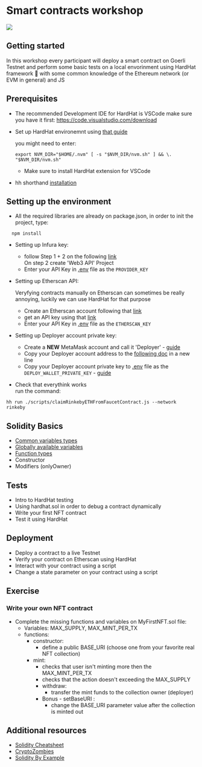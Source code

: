# Smart contracts workshop

![](header.png)

## Getting started

In this workshop every participant will deploy a smart contract on Goerli Testnet and perform some basic tests on a local envorinment using HardHat framework :construction_worker: with some common knowledge of the Ethereum network (or EVM in general) and JS

## Prerequisites

- The recommended Development IDE for HardHat is
  VSCode make sure you have it first: https://code.visualstudio.com/download

- Set up HardHat environemnt using [that guide](https://hardhat.org/tutorial/setting-up-the-environment)

  you might need to enter:

  ```shell
  export NVM_DIR="$HOME/.nvm" [ -s "$NVM_DIR/nvm.sh" ] && \. "$NVM_DIR/nvm.sh"
  ```

  - Make sure to install HardHat extension for VSCode

- hh shorthand [installation](https://hardhat.org/hardhat-runner/docs/guides/command-line-completion)

## Setting up the environment

- All the required libraries are already on package.json, in order to init the project, type:

```shell
  npm install
```

- Setting up Infura key:

  - follow Step 1 + 2 on the following [link](https://docs.infura.io/infura/getting-started) </br>
    On step 2 create 'Web3 API' Project
  - Enter your API Key in [.env](.env) file as the `PROVIDER_KEY`

- Setting up Etherscan API:

  Veryfying contracts manually on Etherscan can sometimes be really annoying, luckily we can use HardHat for that purpose

  - Create an Etherscan account following that [link](https://docs.etherscan.io/getting-started/creating-an-account)
  - get an API key using that [link](https://docs.etherscan.io/getting-started/viewing-api-usage-statistics)
  - Enter your API Key in [.env](.env) file as the `ETHERSCAN_KEY`

- Setting up Deployer account private key:

  - Create a **NEW** MetaMask account and call it 'Deployer' - [guide](https://metamask.zendesk.com/hc/en-us/articles/360015289452-How-to-create-an-additional-account-in-your-wallet)
  - Copy your Deployer account address to the [following doc](https://docs.google.com/document/d/1UhV1ry83E6eavRE_mw7cVpUVN1wQ7MEUUEug0o4VBQw/edit) in a new line
  - Copy your Deployer account private key to [.env](.env) file as the `DEPLOY_WALLET_PRIVATE_KEY` - [guide](https://metamask.zendesk.com/hc/en-us/articles/360015289632-How-to-export-an-account-s-private-key)

- Check that everythink works <br>
  run the command:

```shell
hh run ./scripts/claimRinkebyETHFromFaucetContract.js --network rinkeby
```

## Solidity Basics

- [Common variables types](https://docs.soliditylang.org/en/v0.8.17/types.html)
- [Globally available variables](https://docs.soliditylang.org/en/v0.8.17/units-and-global-variables.html)
- [Function types](https://docs.soliditylang.org/en/v0.8.17/cheatsheet.html?highlight=visibility#function-visibility-specifiers)
- Constructor
- Modifiers (onlyOwner)

## Tests

- Intro to HardHat testing
- Using hardhat.sol in order to debug a contract dynamically
- Write your first NFT contract
- Test it using HardHat

## Deployment

- Deploy a contract to a live Testnet
- Verify your contract on Etherscan using HardHat
- Interact with your contract using a script
- Change a state parameter on your contract using a script

## Exercise

### Write your own NFT contract

- Complete the missing functions and variables on MyFirstNFT.sol file:
  - Variables: MAX_SUPPLY, MAX_MINT_PER_TX
  - functions:
    - constructor:
      - define a public BASE_URI (choose one from your favorite real NFT collection)
    - mint:
      - checks that user isn't minting more then the MAX_MINT_PER_TX
      - checks that the action doesn't exceeding the MAX_SUPPLY
      - withdraw:
        - transfer the mint funds to the collection owner (deployer)
      - Bonus - setBaseURI :
        - change the BASE_URI parameter value after the collection is minted out

## Additional resources

- [Solidity Cheatsheet](https://docs.soliditylang.org/en/latest/cheatsheet.html)
- [CryptoZombies](https://cryptozombies.io/en/course/)
- [Solidity By Example](https://solidity-by-example.org/)
